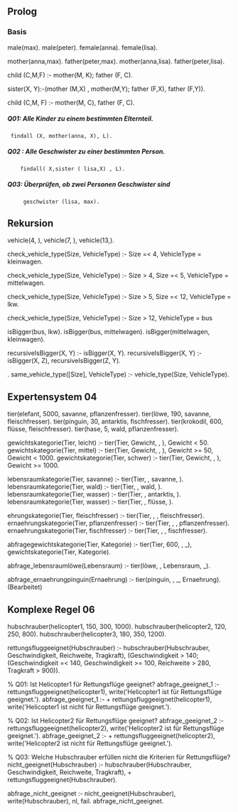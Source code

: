 ## Prolog
### Basis

male(max). 
male(peter). 
female(anna). 
female(lisa). 

mother(anna,max).
father(peter,max).
mother(anna,lisa).
father(peter,lisa).

child (C,M,F) :- mother(M, K); father (F, C). 

sister(X, Y):-(mother (M,X) , mother(M,Y);    father (F,X), father (F,Y)).

child (C,M, F) :- mother(M, C), father (F, C). 

##### Q01: Alle Kinder zu einem bestimmten Elternteil.
     findall (X, mother(anna, X), L).
##### Q02 : Alle Geschwister zu einer bestimmten Person.
        findall( X,sister ( lisa,X) , L). 
##### Q03: Überprüfen, ob zwei Personen Geschwister sind
         geschwister (lisa, max).
## Rekursion


vehicle(4, ),  vehicle(7, ), vehicle(13,). 


check_vehicle_type(Size, VehicleType) :-
   Size =< 4, 
    VehicleType = kleinwagen.

check_vehicle_type(Size, VehicleType) :-
    Size > 4, Size =< 5,
     VehicleType = mittelwagen.

check_vehicle_type(Size, VehicleType) :-
    Size > 5, Size =< 12,
    VehicleType = lkw.

check_vehicle_type(Size, VehicleType) :-
    Size > 12,
    VehicleType = bus


isBigger(bus, lkw).
isBigger(bus, mittelwagen).
isBigger(mittelwagen,  kleinwagen).

recursiveIsBigger(X, Y) :- isBigger(X, Y).
recursiveIsBigger(X, Y) :- isBigger(X, Z), recursiveIsBigger(Z, Y).

.
same_vehicle_type([Size], VehicleType) :- vehicle_type(Size, VehicleType).

## Expertensystem 04
tier(elefant, 5000, savanne, pflanzenfresser).
tier(löwe, 190, savanne, fleischfresser).
tier(pinguin, 30, antarktis, fischfresser).
tier(krokodil, 600, flüsse, fleischfresser).
tier(hase, 5, wald, pflanzenfresser).

gewichtskategorie(Tier, leicht) :- tier(Tier, Gewicht, , ), Gewicht < 50.
gewichtskategorie(Tier, mittel) :- tier(Tier, Gewicht, , ), Gewicht >= 50, Gewicht < 1000.
gewichtskategorie(Tier, schwer) :- tier(Tier, Gewicht, , ), Gewicht >= 1000.


lebensraumkategorie(Tier, savanne) :- tier(Tier, , savanne, ).
lebensraumkategorie(Tier, wald) :- tier(Tier, , wald, ).
lebensraumkategorie(Tier, wasser) :- tier(Tier, , antarktis, ).
lebensraumkategorie(Tier, wasser) :- tier(Tier, , flüsse, ).

ehrungskategorie(Tier, fleischfresser) :- tier(Tier, , , fleischfresser).
ernaehrungskategorie(Tier, pflanzenfresser) :- tier(Tier, , , pflanzenfresser).
ernaehrungskategorie(Tier, fischfresser) :- tier(Tier, , , fischfresser).


abfragegewichtskategorie(Tier, Kategorie) :- tier(Tier, 600, , _), gewichtskategorie(Tier, Kategorie).


abfrage_lebensraumlöwe(Lebensraum) :- tier(löwe, , Lebensraum, _).

abfrage_ernaehrungpinguin(Ernaehrung) :- tier(pinguin, , _, Ernaehrung). (Bearbeitet)

## Komplexe Regel 06

hubschrauber(helicopter1, 150, 300, 1000).
hubschrauber(helicopter2, 120, 250, 800).
hubschrauber(helicopter3, 180, 350, 1200).

rettungsfluggeeignet(Hubschrauber) :-
    hubschrauber(Hubschrauber, Geschwindigkeit, Reichweite, Tragkraft),
    (Geschwindigkeit > 140; 
    (Geschwindigkeit =< 140, Geschwindigkeit >= 100, Reichweite > 280, Tragkraft > 900)).


% Q01: Ist Helicopter1 für Rettungsflüge geeignet?
abfrage_geeignet_1 :-
    rettungsfluggeeignet(helicopter1),
    write('Helicopter1 ist für Rettungsflüge geeignet.').
abfrage_geeignet_1 :-
    + rettungsfluggeeignet(helicopter1),
    write('Helicopter1 ist nicht für Rettungsflüge geeignet.').

% Q02: Ist Helicopter2 für Rettungsflüge geeignet?
abfrage_geeignet_2 :-
    rettungsfluggeeignet(helicopter2),
    write('Helicopter2 ist für Rettungsflüge geeignet.').
abfrage_geeignet_2 :-
    + rettungsfluggeeignet(helicopter2),
    write('Helicopter2 ist nicht für Rettungsflüge geeignet.').

% Q03: Welche Hubschrauber erfüllen nicht die Kriterien für Rettungsflüge?
nicht_geeignet(Hubschrauber) :-
    hubschrauber(Hubschrauber, Geschwindigkeit, Reichweite, Tragkraft),
    + rettungsfluggeeignet(Hubschrauber).

abfrage_nicht_geeignet :-
    nicht_geeignet(Hubschrauber),
    write(Hubschrauber), nl,
    fail.
abfrage_nicht_geeignet. 